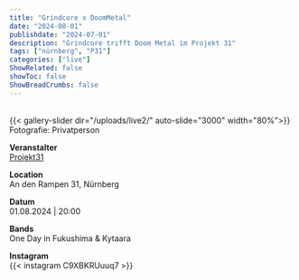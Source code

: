 ```yaml
---
title: "Grindcore x DoomMetal"
date: "2024-08-01"
publishdate: "2024-07-01"
description: "Grindcore trifft Doom Metal im Projekt 31"
tags: ["nürnberg", "P31"]
categories: ["live"]
ShowRelated: false
showToc: false
ShowBreadCrumbs: false
---
```


&nbsp;  
{{< gallery-slider dir="/uploads/live2/" auto-slide="3000" width="80%">}}
Fotografie: Privatperson

**Veranstalter**  
[Projekt31](https://projekt31.org/)

**Location**  
An den Rampen 31, Nürnberg

**Datum**  
01.08.2024 | 20:00  

**Bands**  
One Day in Fukushima & Kytaara 

**Instagram**  
{{< instagram C9XBKRUuuq7 >}}  